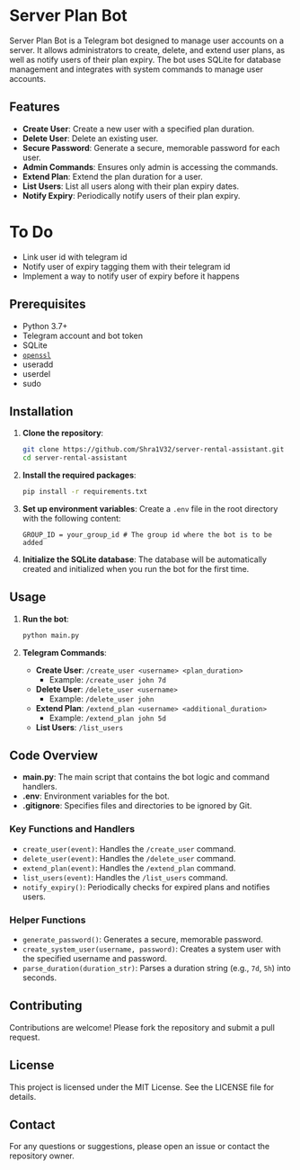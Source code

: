 # Server Plan Bot

Server Plan Bot is a Telegram bot designed to manage user accounts on a server. It allows administrators to create, delete, and extend user plans, as well as notify users of their plan expiry. The bot uses SQLite for database management and integrates with system commands to manage user accounts.

## Features

- **Create User**: Create a new user with a specified plan duration.
- **Delete User**: Delete an existing user.
- **Secure Password**: Generate a secure, memorable password for each user.
- **Admin Commands**: Ensures only admin is accessing the commands.
- **Extend Plan**: Extend the plan duration for a user.
- **List Users**: List all users along with their plan expiry dates.
- **Notify Expiry**: Periodically notify users of their plan expiry.

# To Do
- Link user id with telegram id
- Notify user of expiry tagging them with their telegram id
- Implement a way to notify user of expiry before it happens

## Prerequisites

- Python 3.7+
- Telegram account and bot token
- SQLite
- [`openssl`](https://www.openssl.org/)
- useradd
- userdel
- sudo

## Installation

1. **Clone the repository**:
    ```sh
    git clone https://github.com/Shra1V32/server-rental-assistant.git
    cd server-rental-assistant
    ```

2. **Install the required packages**:
    ```sh
    pip install -r requirements.txt
    ```

3. **Set up environment variables**:
    Create a `.env` file in the root directory with the following content:
    ```env
    GROUP_ID = your_group_id # The group id where the bot is to be added

4. **Initialize the SQLite database**:
    The database will be automatically created and initialized when you run the bot for the first time.

## Usage

1. **Run the bot**:
    ```sh
    python main.py
    ```

2. **Telegram Commands**:
    - **Create User**: `/create_user <username> <plan_duration>`
        - Example: `/create_user john 7d`
    - **Delete User**: `/delete_user <username>`
        - Example: `/delete_user john`
    - **Extend Plan**: `/extend_plan <username> <additional_duration>`
        - Example: `/extend_plan john 5d`
    - **List Users**: `/list_users`

## Code Overview

- **main.py**: The main script that contains the bot logic and command handlers.
- **.env**: Environment variables for the bot.
- **.gitignore**: Specifies files and directories to be ignored by Git.

### Key Functions and Handlers

- `create_user(event)`: Handles the `/create_user` command.
- `delete_user(event)`: Handles the `/delete_user` command.
- `extend_plan(event)`: Handles the `/extend_plan` command.
- `list_users(event)`: Handles the `/list_users` command.
- `notify_expiry()`: Periodically checks for expired plans and notifies users.

### Helper Functions

- `generate_password()`: Generates a secure, memorable password.
- `create_system_user(username, password)`: Creates a system user with the specified username and password.
- `parse_duration(duration_str)`: Parses a duration string (e.g., `7d`, `5h`) into seconds.

## Contributing

Contributions are welcome! Please fork the repository and submit a pull request.

## License

This project is licensed under the MIT License. See the LICENSE file for details.

## Contact

For any questions or suggestions, please open an issue or contact the repository owner.